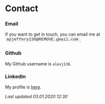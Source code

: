 # Contact

### Email

If you want to get in touch, you can email me at ![](images/em.png).

### Github

My Github username is `alexj136`.

### LinkedIn

My profile is [here](https://www.linkedin.com/in/alex-jeffery/).

_Last updated 03.01.2020 12:30_
